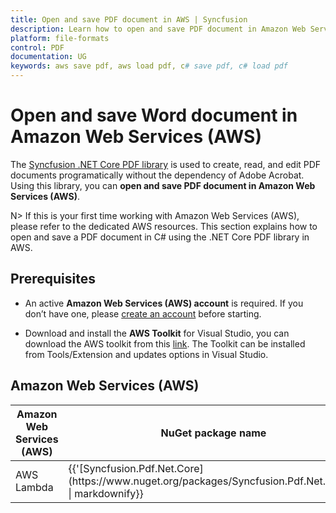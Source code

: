 ```yaml
---
title: Open and save PDF document in AWS | Syncfusion
description: Learn how to open and save PDF document in Amazon Web Services (AWS) using Syncfusion .NET Core PDF library without the dependency of Adobe Acrobat. 
platform: file-formats
control: PDF
documentation: UG
keywords: aws save pdf, aws load pdf, c# save pdf, c# load pdf
---
```


# Open and save Word document in Amazon Web Services (AWS)

The [Syncfusion .NET Core PDF library](https://www.syncfusion.com/document-processing/pdf-framework/net-core) is used to create, read, and edit PDF documents programatically without the dependency of Adobe Acrobat. Using this library, you can **open and save PDF document in Amazon Web Services (AWS)**. 

N> If this is your first time working with Amazon Web Services (AWS), please refer to the dedicated AWS resources. This section explains how to open and save a PDF document in C# using the .NET Core PDF library in AWS. 

## Prerequisites 

* An active **Amazon Web Services (AWS) account** is required. If you don’t have one, please [create an account](https://aws.amazon.com/) before starting.

* Download and install the **AWS Toolkit** for Visual Studio, you can download the AWS toolkit from this [link](https://aws.amazon.com/visualstudio/). The Toolkit can be installed from Tools/Extension and updates options in Visual Studio.

## Amazon Web Services (AWS)

<table>
<thead>
<tr>
<th>
Amazon Web Services (AWS)<br/></th><th>
NuGet package name<br/></th></tr></thead>
<tr>
<td>
AWS Lambda <br/></td><td>
{{'[Syncfusion.Pdf.Net.Core](https://www.nuget.org/packages/Syncfusion.Pdf.Net.Core/)' | markdownify}}<br/> 
</td></tr>
</table>
